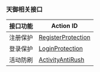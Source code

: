 ### 天御相关接口
接口功能 | Action ID
---|--- 
注册保护 | [RegisterProtection](https://cloud.tencent.com/doc/api/254/2905)
登录保护 | [ LoginProtection](https://cloud.tencent.com/doc/api/254/2906)
活动防刷 | [ActivityAntiRush](https://cloud.tencent.com/doc/api/254/2908)
